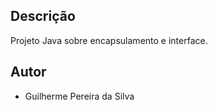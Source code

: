 ##  Descrição

Projeto Java sobre encapsulamento e interface.

##  Autor

- Guilherme Pereira da Silva